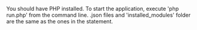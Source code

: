 You should have PHP installed.
To start the application, execute 'php run.php' from the command line.
.json files and 'installed_modules' folder are the same as the ones in the statement.

